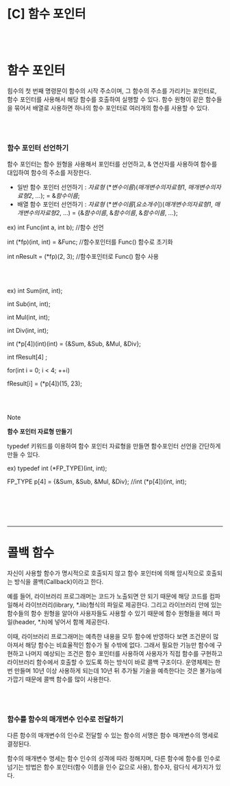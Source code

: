 # [C] 함수 포인터

<br><br>

# 함수 포인터

힘수의 첫 번째 명령문이 함수의 시작 주소이며, 그 함수의 주소를 가리키는 포인터로, 함수 포인터를 사용해서 해당 함수를 호출하여 실행할 수 있다. 함수 원형이 같은 함수들을 묶어서 배열로 사용하면 하나의 함수 포인터로 여러개의 함수를 사용할 수 있다.

<br><br>

### **함수 포인터 선언하기**

함수 포인터는 함수 원형을 사용해서 포인터를 선언하고, & 연산자를 사용하여 함수를 대입하여 함수의 주소를 저장한다.

- 일반 함수 포인터 선언하기 : *자료형* (**변수이름*)(*매개변수의자료형1*, *매개변수의자료형2*, *…*); = &*함수이름*;
- 배열 함수 포인터 선언하기 : *자료형* (**변수이름*[*요소개수*])(*매개변수의자료형1*, *매개변수의자료형2*, …) = {&*함수이름*, &*함수이름*, &*함수이름*, *…*};

ex) int Func(int a, int b); //함수 선언

int (*fp)(int, int) = &Func; //함수포인터를 Func() 함수로 초기화

int nResult = (*fp)(2, 3); //함수포인터로 Func() 함수 사용

<br><br>

ex) int Sum(int, int);

int Sub(int, int);

int Mul(int, int);

int Div(int, int);

int (*p[4])(int)(int) = {&Sum, &Sub, &Mul, &Div};

int fResult[4] ;

for(int i = 0; i < 4; ++i)

fResult[i] = (*p[4])(15, 23);

<br><br>

>[!note]
> **함수 포인터 자료형 만들기**
> 
> typedef 키워드를 이용하여 함수 포인터 자료형을 만들면 함수포인터 선언을 간단하게 만들 수 있다.
> 
> ex) typedef int (*FP_TYPE)(int, int);
> 
> FP_TYPE p[4] = {&Sum, &Sub, &Mul, &Div}; //int (*p[4])(int, int);

<br><br>
<br><br>

---

# 콜백 함수

자신이 사용할 함수가 명시적으로 호출되지 않고 함수 포인터에 의해 암시적으로 호출되는 방식을 콜백(Callback)이라고 한다. 

예를 들어, 라이브러리 프로그래머는 코드가 노출되면 안 되기 때문에 해당 코드를 컴파일해서 라이브러리(library, *.lib)형식의 파일로 제공한다. 그리고 라이브러리 안에 있는 함수들의 함수 원형을 알아야 사용자들도 사용할 수 있기 때문에 함수 원형들을 헤더 파일(header, *.h)에 넣어서 함께 제공한다.

이때, 라이브러리 프로그래머는 예측한 내용을 모두 함수에 반영하다 보면 조건문이 많아져서 해당 함수는 비효율적인 함수가 될 수밖에 없다. 그래서 필요한 기능만 함수에 구현하고 나머지 예상되는 조건은 함수 포인터를 사용하여 사용자가 직접 함수를 구현하고 라이브러리 함수에서 호출할 수 있도록 하는 방식이 바로 콜백 구조이다. 운영체제는 한번 만들며 10년 이상 사용하게 되는데 10년 뒤 추가될 기술을 예측한다는 것은 불가능에 가깝기 때문에 콜백 함수를 많이 사용한다.

<br><br>

### **함수를 함수의 매개변수 인수로 전달하기**

다른 함수의 매개변수의 인수로 전달할 수 있는 함수의 서명은 함수 매개변수의 명세로 결정된다.

함수의 매개변수 명세는 함수 인수의 성격에 따라 정해지며, 다른 함수에 함수를 인수로 넘기는 방법은 함수 포인터(함수 이름을 인수 값으로 사용), 함수자, 람다식 세가지가 있다.
